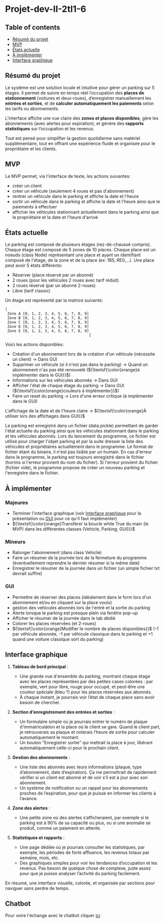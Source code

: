 # Projet-dev-II-2tl1-6
[//]: # (Use this for colored text: ${\textsf{\color{red}text}}$)
## Table of contents

+ [Résumé du projet](#résumé-du-projet)
+ [MVP](#mvp)
+ [États actuelle](#états-actuelle)
+ [À implémenter](#à-implémenter)
+ [Interface graphique](#interface-graphique)

## Résumé du projet

Le système est une solution locale et intuitive pour gérer un parking sur 5 étages. Il permet de suivre en temps réel l’occupation des **places de stationnement** (voitures et deux-roues), d’enregistrer manuellement les **entrées et sorties**, et de **calculer automatiquement les paiements** selon les tarifs ou abonnements. 

L’interface affiche une vue claire des **zones et places disponibles**, gère les abonnements (avec alertes pour expiration), et génère des **rapports statistiques** sur l’occupation et les revenus. 

Tout est pensé pour simplifier la gestion quotidienne sans matériel supplémentaire, tout en offrant une expérience fluide et organisée pour le propriétaire et les clients.

## **MVP**

Le MVP permet, via l'interface de texte, les actions suivantes:

+ créer un client
+ créer un véhicule (seulement 4 roues et pas d'abonnement)
+ rentrer un véhicule dans le parking et affiche la date et l'heure
+ sortir un véhicule dans le parking et affiche la date et l'heure ainsi que le paiements à effectuer
+ afficher les véhicules stationnant actuellement dans le parking ainsi que le propriétaire et la date et l'heure d'arrivé


## États actuelle

Le parking est composé de plusieurs étages (rez-de-chaussé compris).  Chaque étage est composé de 5 zones de 10 places.  Chaque place est un noeuds (class Node) représentant une place et ayant un identifiant composé de l'étage, de la zone et de la place (ex: 1B5, RE0,...).  Une place peut avoir 5 états différents:

+ Réserver (place réservé par un abonné)
+ 2 roues (pour les véhicules 2 roues avec tarif réduit)
+ 2 roues réservé (par un abonné 2-roues)
+ Libre (tarif classic)

Un étage est représenté par la matrice suivante:
```
[
 Zone A [0, 1, 2, 3, 4, 5, 6, 7, 8, 9]
 Zone B [0, 1, 2, 3, 4, 5, 6, 7, 8, 9]
 Zone C [0, 1, 2, 3, 4, 5, 6, 7, 8, 9]
 Zone D [0, 1, 2, 3, 4, 5, 6, 7, 8, 9]
 Zone E [0, 1, 2, 3, 4, 5, 6, 7, 8, 9]
                                      ]
```

Voici les actions disponibles:

+ Création d'un abonnement lors de la création d'un véhicule (nécessite un client) → Dans GUI
+ Supprimer un véhicule (si il n'est pas dans le parking) → Quand un abonnement n'as pas été renouvelé (${\textsf{\color{orange}à implémenter dans le GUI}}$)
+ Informations sur les véhicules abonnés → Dans GUI
+ Afficher l'état de chaque étage du parking → Dans GUI (${\textsf{\color{orange}couleurs à implémenter}}$)
+ Faire un reset du parking → Lors d'une erreur critique (à implémenter dans le GUI)

L'affichage de la date et de l'heure claire → ${\textsf{\color{orange}À utiliser lors des affichages dans GUI}}$

Le parking est enregistré dans un fichier (data.pickle) permettant de garder l'état actuelle du parking ainsi que les véhicules stationnant dans le parking et les véhicules abonnés.
Lors du lancement du programme, ce fichier est utilisé pour charger l'objet parking et par la suite dresser la liste des véhicules et propriétaires actuellement dans le programme. Le format de fichier étant du binaire, il n'est pas lisible par un humain. En cas d'erreur dans le programme, le parking est toujours enregistré dans le fichier (hormis si l'erreur provient du nom du fichier). Si l'erreur provient du fichier (fichier vide), le programme propose de créer un nouveau parking et l'enregistre dans le fichier.

## À implémenter

### Majeures

+ Terminer l'interface graphique (voir [Interface graphique](#interface-graphique) pour la présentation ou [GUI](#gui) pour ce qu'il faut implémenter)
+ ${\textsf{\color{orange}Transférer la boucle while True du main (le MVP) dans les différentes classes (Vehicle, Parking, GUI)}}$

### Mineurs

+ Ralonger l'abonnement (dans class Vehicle)
+ Faire un résumer de la journée lors de la fermeture du programme (éventuellement reprendre le dernier résumer si la même date)
+ Enregistrer le résumer de la journée dans un fichier (un simple fichier txt devrait suffire)

### GUI

+ Permettre de réserver des places (idéalement dans le form lors d'un abonnement et/ou en cliquant sur la place voulu)
+ gestion des vehicules abonnés lors de l'entré et la sortie du parking
+ Alerte lorsque le parking est presque plein via fenêtre pop-up
+ Afficher le résumer de la journée dans le tab dédié
+ Colorer les places réservées (et 2-roues)
+ ${\textsf{\color{orange}Modifier le nombre de places disponibles}}$ (-1 par véhicule abonnée, -1 par véhicule classique dans le parking et +1 quand une voiture classique sort du parking)

## Interface graphique

1. **Tableau de bord principal** : 
   - Une grande vue d'ensemble du parking, montrant chaque étage avec les places représentées par des petites cases colorées : par exemple, vert pour libre, rouge pour occupé, et peut-être une couleur spéciale (bleu ?) pour les places réservées aux abonnés.
   - À chaque instant, je pourrais voir l’état de chaque place sans avoir besoin de chercher.

2. **Section d’enregistrement des entrées et sorties** :
   - Un formulaire simple où je pourrais entrer le numéro de plaque d'immatriculation et la place où le client se gare. Quand le client part, je retrouverais sa plaque et noterais l’heure de sortie pour calculer automatiquement le montant.
   - Un bouton "Enregistrer sortie" qui mettrait la place à jour, libérant automatiquement celle-ci pour le prochain client.

3. **Gestion des abonnements** :
   - Une liste des abonnés avec leurs informations (plaque, type d’abonnement, date d’expiration). Ça me permettrait de rapidement vérifier si un client est abonné et de voir s’il est à jour avec son abonnement.
   - Un système de notification ou un rappel pour les abonnements proches de l’expiration, pour que je puisse en informer les clients à l’avance.

4. **Zone des alertes** :
   - Une petite zone où des alertes s’afficheraient, par exemple si le parking est à 90% de sa capacité ou plus, ou si une anomalie se produit, comme un paiement en attente.

5. **Statistiques et rapports** :
   - Une page dédiée où je pourrais consulter les statistiques, par exemple, les périodes de forte affluence, les revenus totaux par semaine, mois, etc.
   - Des graphiques simples pour voir les tendances d’occupation et les revenus. Pas besoin de quelque chose de complexe, juste assez pour que je puisse analyser l’activité du parking facilement.

En résumé, une interface visuelle, colorée, et organisée par sections pour naviguer sans perdre de temps.

## Chatbot

Pour voire l'échange avec le chatbot cliquer [ici](https://chatgpt.com/share/67334a38-3b74-8008-935a-d0c5ae250b18)
